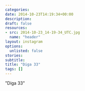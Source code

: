 ```yaml
---
categories:
date: 2014-10-23T14:19:34+00:00
description:
draft: false
resources:
- src: 2014-10-23_14-19-34_UTC.jpg
  name: "header"
layout: instagram
options:
  unlisted: false
stories:
subtitle:
title: "Diga 33"
tags: []
---
```


"Diga 33"
